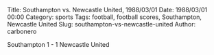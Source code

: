 Title: Southampton vs. Newcastle United, 1988/03/01
Date: 1988/03/01 00:00
Category: sports
Tags: football, football scores, Southampton, Newcastle United
Slug: southampton-vs-newcastle-united
Author: carbonero


Southampton 1 - 1 Newcastle United
